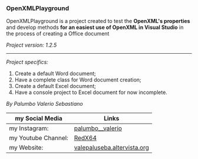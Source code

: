 ### OpenXMLPlayground 

OpenXMLPlayground is a project created to test the **OpenXML's properties** and
develop methods **for an easiest use of OpenXML in Visual Studio** in the process 
of creating a Office document

*Project version: 1.2.5*

--------------------------------
*Project specifics:*
1. Create a default Word document;
2. Have a complete class for Word document creation;
3. Create a default Excel document;
4. Have a console project to Excel document for now incomplete.

*By Palumbo Valerio Sebastiano*

my Social Media | Links
------------- | ------------------------------------------------------------------
my Instagram: | [palumbo__valerio](https://www.instagram.com/palumbo__valerio/)
my Youtube Channel: | [RedX64](https://www.youtube.com/channel/UCWOLxDm6jrNPUvrkjsRmscg?view_as=subscriber)
my Website: | [valepaluseba.altervista.org](https://valepaluseba.altervista.org/)

